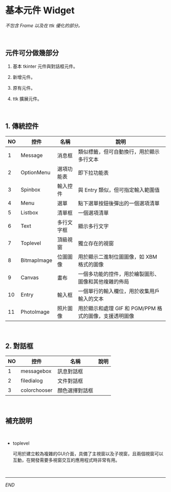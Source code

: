 # 基本元件 Widget

_不包含 Frame 以及在 ttk 優化的部分。_

<br>

## 元件可分做幾部分

1. 基本 tkinter 元件與對話框元件。

2. 新增元件。

3. 原有元件。

4. ttk 擴展元件。

<br>

## 1. 傳統控件

| NO | 控件          | 名稱         | 說明                                                   |
|----|--------------|------------|-----------------------------------------------------|
| 1  | Message      | 消息框       | 類似標籤，但可自動換行，用於顯示多行文本                   |
| 2  | OptionMenu   | 選項功能表     | 即下拉功能表                                            |
| 3  | Spinbox      | 輸入控件      | 與 Entry 類似，但可指定輸入範圍值                        |
| 4  | Menu         | 選單         | 點下選單按鈕後彈出的一個選項清單                           |
| 5  | Listbox      | 清單框       | 一個選項清單                                              |
| 6  | Text         | 多行文字框     | 顯示多行文字                                              |
| 7  | Toplevel     | 頂級視窗      | 獨立存在的視窗                                            |
| 8  | BitmapImage  | 位圖圖像      | 用於顯示二進制位圖圖像，如 XBM 格式的圖像                  |
| 9  | Canvas       | 畫布         | 一個多功能的控件，用於繪製圖形、圖像和其他複雜的佈局         |
| 10 | Entry        | 輸入框       | 一個單行的輸入欄位，用於收集用戶輸入的文本                 |
| 11 | PhotoImage   | 照片圖像      | 用於顯示和處理 GIF 和 PGM/PPM 格式的圖像，支援透明圖像     |

<br>

## 2. 對話框

| NO | 控件          | 名稱           | 說明           |
|----|--------------|--------------|--------------|
| 1  | messagebox   | 訊息對話框     |                |
| 2  | filedialog   | 文件對話框     |                |
| 3  | colorchooser | 顏色選擇對話框  |                |

<br>

## 補充說明

<br>

- toplevel  

  可用於建立較為複雜的GUI介面，具備了主視窗以及子視窗，且兩個視窗可以互動，在開發需要多視窗交互的應用程式時非常有用。

<br>

___

_END_
